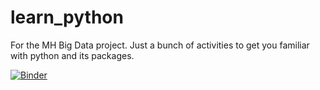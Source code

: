 # learn_python
For the MH Big Data project. Just a bunch of activities to get you familiar with python and its packages.


[![Binder](https://mybinder.org/badge_logo.svg)](https://mybinder.org/v2/gh/viyangshah/learn_python/main?filepath=pyth_tut.ipynb)
